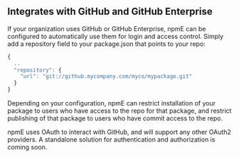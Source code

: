 ## Integrates with GitHub and GitHub Enterprise

If your organization uses GitHub or GitHub Enterprise, npmE can be configured
to automatically use them for login and access control. Simply add a
repository field to your package.json that points to your repo:

```js
{
  ..
  "repository": {
    "url": "git://github.mycompany.com/myco/mypackage.git"
  }
}
```

Depending on your configuration, npmE can restrict installation of your
package to users who have access to the repo for that package, and restrict
publishing of that package to users who have commit access to the repo.

npmE uses OAuth to interact with GitHub, and will support any other OAuth2
providers. A standalone solution for authentication and authorization is
coming soon.